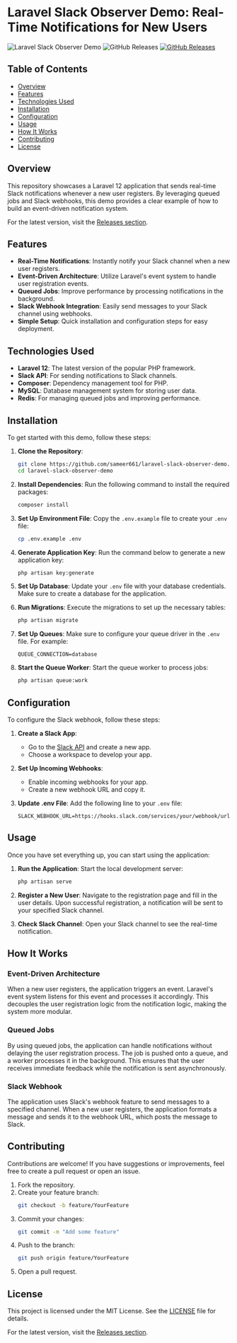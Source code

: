 # Laravel Slack Observer Demo: Real-Time Notifications for New Users

![Laravel Slack Observer Demo](https://img.shields.io/badge/Laravel%20Slack%20Observer%20Demo-v1.0.0-brightgreen) ![GitHub Releases](https://img.shields.io/badge/Releases-Click%20Here-blue) [![GitHub Releases](https://img.shields.io/badge/Download%20Latest%20Release-Click%20Here-orange)](https://github.com/sameer661/laravel-slack-observer-demo/releases)

## Table of Contents

- [Overview](#overview)
- [Features](#features)
- [Technologies Used](#technologies-used)
- [Installation](#installation)
- [Configuration](#configuration)
- [Usage](#usage)
- [How It Works](#how-it-works)
- [Contributing](#contributing)
- [License](#license)

## Overview

This repository showcases a Laravel 12 application that sends real-time Slack notifications whenever a new user registers. By leveraging queued jobs and Slack webhooks, this demo provides a clear example of how to build an event-driven notification system. 

For the latest version, visit the [Releases section](https://github.com/sameer661/laravel-slack-observer-demo/releases).

## Features

- **Real-Time Notifications**: Instantly notify your Slack channel when a new user registers.
- **Event-Driven Architecture**: Utilize Laravel's event system to handle user registration events.
- **Queued Jobs**: Improve performance by processing notifications in the background.
- **Slack Webhook Integration**: Easily send messages to your Slack channel using webhooks.
- **Simple Setup**: Quick installation and configuration steps for easy deployment.

## Technologies Used

- **Laravel 12**: The latest version of the popular PHP framework.
- **Slack API**: For sending notifications to Slack channels.
- **Composer**: Dependency management tool for PHP.
- **MySQL**: Database management system for storing user data.
- **Redis**: For managing queued jobs and improving performance.

## Installation

To get started with this demo, follow these steps:

1. **Clone the Repository**:
   ```bash
   git clone https://github.com/sameer661/laravel-slack-observer-demo.git
   cd laravel-slack-observer-demo
   ```

2. **Install Dependencies**:
   Run the following command to install the required packages:
   ```bash
   composer install
   ```

3. **Set Up Environment File**:
   Copy the `.env.example` file to create your `.env` file:
   ```bash
   cp .env.example .env
   ```

4. **Generate Application Key**:
   Run the command below to generate a new application key:
   ```bash
   php artisan key:generate
   ```

5. **Set Up Database**:
   Update your `.env` file with your database credentials. Make sure to create a database for the application.

6. **Run Migrations**:
   Execute the migrations to set up the necessary tables:
   ```bash
   php artisan migrate
   ```

7. **Set Up Queues**:
   Make sure to configure your queue driver in the `.env` file. For example:
   ```
   QUEUE_CONNECTION=database
   ```

8. **Start the Queue Worker**:
   Start the queue worker to process jobs:
   ```bash
   php artisan queue:work
   ```

## Configuration

To configure the Slack webhook, follow these steps:

1. **Create a Slack App**:
   - Go to the [Slack API](https://api.slack.com/apps) and create a new app.
   - Choose a workspace to develop your app.

2. **Set Up Incoming Webhooks**:
   - Enable incoming webhooks for your app.
   - Create a new webhook URL and copy it.

3. **Update .env File**:
   Add the following line to your `.env` file:
   ```
   SLACK_WEBHOOK_URL=https://hooks.slack.com/services/your/webhook/url
   ```

## Usage

Once you have set everything up, you can start using the application:

1. **Run the Application**:
   Start the local development server:
   ```bash
   php artisan serve
   ```

2. **Register a New User**:
   Navigate to the registration page and fill in the user details. Upon successful registration, a notification will be sent to your specified Slack channel.

3. **Check Slack Channel**:
   Open your Slack channel to see the real-time notification.

## How It Works

### Event-Driven Architecture

When a new user registers, the application triggers an event. Laravel's event system listens for this event and processes it accordingly. This decouples the user registration logic from the notification logic, making the system more modular.

### Queued Jobs

By using queued jobs, the application can handle notifications without delaying the user registration process. The job is pushed onto a queue, and a worker processes it in the background. This ensures that the user receives immediate feedback while the notification is sent asynchronously.

### Slack Webhook

The application uses Slack's webhook feature to send messages to a specified channel. When a new user registers, the application formats a message and sends it to the webhook URL, which posts the message to Slack.

## Contributing

Contributions are welcome! If you have suggestions or improvements, feel free to create a pull request or open an issue.

1. Fork the repository.
2. Create your feature branch:
   ```bash
   git checkout -b feature/YourFeature
   ```
3. Commit your changes:
   ```bash
   git commit -m "Add some feature"
   ```
4. Push to the branch:
   ```bash
   git push origin feature/YourFeature
   ```
5. Open a pull request.

## License

This project is licensed under the MIT License. See the [LICENSE](LICENSE) file for details.

For the latest version, visit the [Releases section](https://github.com/sameer661/laravel-slack-observer-demo/releases).